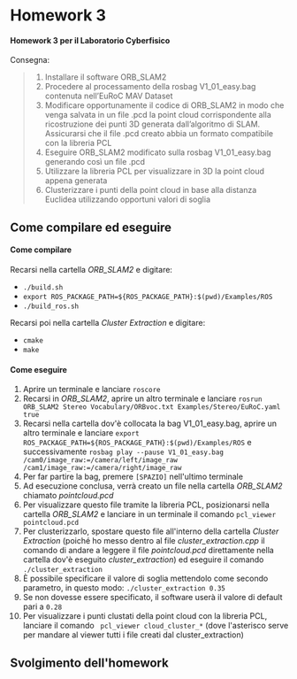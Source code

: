 # Homework 3
#### Homework 3 per il Laboratorio Cyberfisico
Consegna:
>1. Installare il software ORB_SLAM2
>2. Procedere al processamento della rosbag V1_01_easy.bag contenuta nell’EuRoC MAV Dataset
>3. Modificare opportunamente il codice di ORB_SLAM2 in modo che venga salvata in un file .pcd la point cloud corrispondente alla ricostruzione dei punti 3D generata dall’algoritmo di SLAM. Assicurarsi che il file .pcd creato abbia un formato compatibile con la libreria PCL
>4. Eseguire ORB_SLAM2 modificato sulla rosbag V1_01_easy.bag generando così un file .pcd
>5. Utilizzare la libreria PCL per visualizzare in 3D la point cloud appena generata
>6. Clusterizzare i punti della point cloud in base alla distanza Euclidea utilizzando opportuni valori di soglia

## Come compilare ed eseguire
#### Come compilare
Recarsi nella cartella _ORB_SLAM2_ e digitare:

- `./build.sh`
- `export ROS_PACKAGE_PATH=${ROS_PACKAGE_PATH}:$(pwd)/Examples/ROS`
- `./build_ros.sh`

Recarsi poi nella cartella _Cluster Extraction_ e digitare:

- `cmake`
- `make`

#### Come eseguire
1. Aprire un terminale e lanciare `roscore`
2. Recarsi in _ORB_SLAM2_, aprire un altro terminale e lanciare `rosrun ORB_SLAM2 Stereo Vocabulary/ORBvoc.txt Examples/Stereo/EuRoC.yaml true`
3. Recarsi nella cartella dov'è collocata la bag V1_01_easy.bag, aprire un altro terminale e lanciare `export ROS_PACKAGE_PATH=${ROS_PACKAGE_PATH}:$(pwd)/Examples/ROS` e successivamente `rosbag play --pause V1_01_easy.bag /cam0/image_raw:=/camera/left/image_raw /cam1/image_raw:=/camera/right/image_raw`
4. Per far partire la bag, premere `[SPAZIO]` nell'ultimo terminale
5. Ad esecuzione conclusa, verrà creato un file nella cartella _ORB_SLAM2_ chiamato _pointcloud.pcd_
6. Per visualizzare questo file tramite la libreria PCL, posizionarsi nella cartella _ORB_SLAM2_ e lanciare in un terminale il comando `pcl_viewer pointcloud.pcd`
7. Per clusterizzarlo, spostare questo file all'interno della cartella _Cluster Extraction_ (poiché ho messo dentro al file _cluster_extraction.cpp_ il comando di andare a leggere il file _pointcloud.pcd_ direttamente nella cartella dov'è eseguito _cluster_extraction_) ed eseguire il comando `./cluster_extraction`
8. È possibile specificare il valore di soglia mettendolo come secondo parametro, in questo modo: `./cluster_extraction 0.35`
9. Se non dovesse essere specificato, il software userà il valore di default pari a `0.28`
10. Per visualizzare i punti clustati della point cloud con la libreria PCL, lanciare il comando ` pcl_viewer cloud_cluster_*` (dove l'asterisco serve per mandare al viewer tutti i file creati dal cluster_extraction)

## Svolgimento dell'homework


